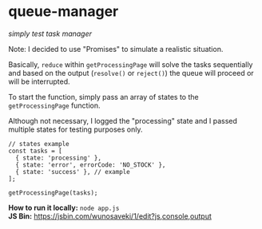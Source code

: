 # queue-manager
_simply test task manager_

Note: I decided to use "Promises" to simulate a realistic situation.

Basically, `reduce` within `getProcessingPage` will solve the tasks sequentially and based on the output (`resolve()` or `reject()`) the queue will proceed or will be interrupted.

To start the function, simply pass an array of states to the `getProcessingPage` function.

Although not necessary, I logged the "processing" state and I passed multiple states for testing purposes only.

```
// states example
const tasks = [
  { state: 'processing' },
  { state: 'error', errorCode: 'NO_STOCK' },
  { state: 'success' }, // example
];

getProcessingPage(tasks);
```

**How to run it locally:** `node app.js`
<br>
**JS Bin:** https://jsbin.com/wunosaveki/1/edit?js,console,output
